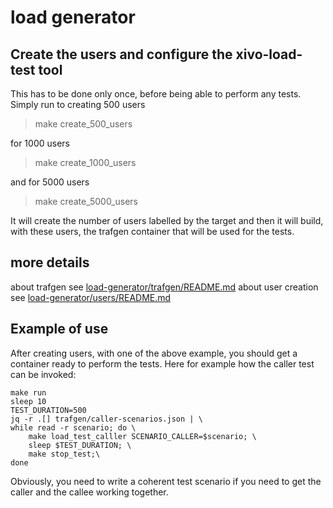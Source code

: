 # load generator
## Create the users and configure the xivo-load-test tool
This has to be done only once, before being able to perform any tests.
Simply run to creating 500 users
> make create_500_users

for 1000 users
> make create_1000_users

and for 5000 users
> make create_5000_users

It will create the number of users labelled by the target and then it will build, with these users,
the trafgen container that will be used for the tests.

## more details
about trafgen see [load-generator/trafgen/README.md](load-generator/trafgen/README.md)
about user creation see [load-generator/users/README.md](load-generator/users/README.md)

## Example of use
After creating users, with one of the above example, you should get a container
ready to perform the tests. Here for example how the caller test can be invoked:

```
make run
sleep 10
TEST_DURATION=500
jq -r .[] trafgen/caller-scenarios.json | \
while read -r scenario; do \
    make load_test_calller SCENARIO_CALLER=$scenario; \
    sleep $TEST_DURATION; \
    make stop_test;\
done
```
Obviously, you need to write a coherent test scenario if you need to get the caller and the callee
working together.
